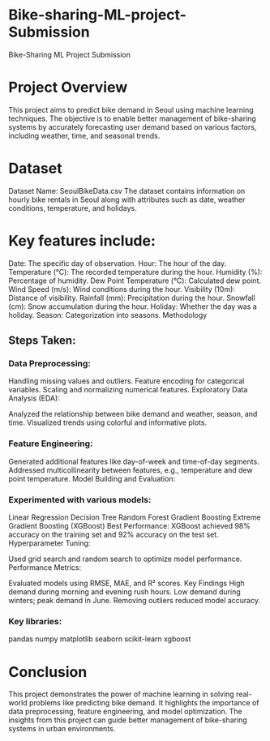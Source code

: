 # Bike-sharing-ML-project-Submission
Bike-Sharing ML Project Submission
# Project Overview
This project aims to predict bike demand in Seoul using machine learning techniques. The objective is to enable better management of bike-sharing systems by accurately forecasting user demand based on various factors, including weather, time, and seasonal trends.

# Dataset
Dataset Name: SeoulBikeData.csv
The dataset contains information on hourly bike rentals in Seoul along with attributes such as date, weather conditions, temperature, and holidays.

# Key features include:

Date: The specific day of observation.
Hour: The hour of the day.
Temperature (°C): The recorded temperature during the hour.
Humidity (%): Percentage of humidity.
Dew Point Temperature (°C): Calculated dew point.
Wind Speed (m/s): Wind conditions during the hour.
Visibility (10m): Distance of visibility.
Rainfall (mm): Precipitation during the hour.
Snowfall (cm): Snow accumulation during the hour.
Holiday: Whether the day was a holiday.
Season: Categorization into seasons.
Methodology
## Steps Taken:
### Data Preprocessing:

Handling missing values and outliers.
Feature encoding for categorical variables.
Scaling and normalizing numerical features.
Exploratory Data Analysis (EDA):

Analyzed the relationship between bike demand and weather, season, and time.
Visualized trends using colorful and informative plots.
### Feature Engineering:

Generated additional features like day-of-week and time-of-day segments.
Addressed multicollinearity between features, e.g., temperature and dew point temperature.
Model Building and Evaluation:

### Experimented with various models:
Linear Regression
Decision Tree
Random Forest
Gradient Boosting
Extreme Gradient Boosting (XGBoost)
Best Performance: XGBoost achieved 98% accuracy on the training set and 92% accuracy on the test set.
Hyperparameter Tuning:

Used grid search and random search to optimize model performance.
Performance Metrics:

Evaluated models using RMSE, MAE, and R² scores.
Key Findings
High demand during morning and evening rush hours.
Low demand during winters; peak demand in June.
Removing outliers reduced model accuracy.

### Key libraries:

pandas
numpy
matplotlib
seaborn
scikit-learn
xgboost

# Conclusion
This project demonstrates the power of machine learning in solving real-world problems like predicting bike demand. It highlights the importance of data preprocessing, feature engineering, and model optimization. The insights from this project can guide better management of bike-sharing systems in urban environments.


